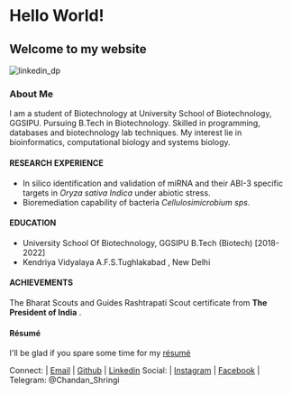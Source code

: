 # Hello World!
## Welcome to my website
![linkedin_dp](https://user-images.githubusercontent.com/67918522/104702652-51fb2580-573c-11eb-92a6-13598cd29d12.png)

### About Me
I am a student of Biotechnology at University School of Biotechnology, GGSIPU.
Pursuing B.Tech in Biotechnology. Skilled in programming, databases and biotechnology lab techniques.
My interest lie in bioinformatics, computational biology and systems  biology.

#### RESEARCH EXPERIENCE
  - In silico identification and validation of miRNA and their ABI-3 specific targets in *Oryza sativa Indica* under abiotic stress.
  - Bioremediation capability of bacteria *Cellulosimicrobium sps*.
  
#### EDUCATION
  - University School Of Biotechnology, GGSIPU 
      B.Tech (Biotech) [2018-2022] 
  - Kendriya Vidyalaya A.F.S.Tughlakabad , New Delhi
    
#### ACHIEVEMENTS
The Bharat Scouts and Guides Rashtrapati Scout certificate from **The President of India** .

#### Résumé
I'll be glad if you spare some time for my [résumé](https://drive.google.com/file/d/1jMAc28UAlnqebq8QR6aR9odGvcDVpr_u/view?usp=sharing)










Connect: | [Email](chandanshringi@gmail.com) | [Github](https://github.com/Chandan-Shringi) | [Linkedin](https://linkedin.com/in/c-shringi) 
Social: | [Instagram](https://instagram.com/chandan_shringi?igshid=83zjw5usx0yd) | [Facebook](http://facebook.com/chandan.shringi.7) | Telegram: @Chandan_Shringi
